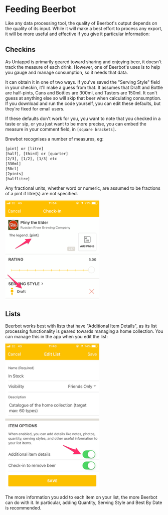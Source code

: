 ---
---

# Feeding Beerbot

Like any data processing tool, the quality of Beerbot's output depends on the quality of its input. While it will make
a best effort to process any export, it will be more useful and effective if you give it particular information:

## Checkins

As Untappd is primarily geared toward sharing and enjoying beer, it doesn't track the measure of each drink. 
However, one of Beerbot's uses is to help you gauge and manage consumption, so it needs that data.

It can obtain it in one of two ways. If you've saved the "Serving Style" field in your checkin, it'll make a guess from 
that. It assumes that Draft and Bottle are half-pints, Cans and Bottles are 300ml, and Tasters are 150ml. 
It can't guess at anything else so will skip that beer when calculating consumption.
If you download and run the code yourself, you can edit these defaults, but they're fixed for email users.

If these defaults don't work for you, you want to note that you checked in a taste or sip, or you just want to be more 
precise, you can embed the measure in your comment field, in `[square brackets]`. 

Brewbot recognises a number of measures, eg:

    [pint] or [litre]
    [half], [third] or [quarter]
    [2/3], [1/2], [1/3] etc
    [330ml]
    [50cl]
    [2pints]
    [halflitre]

Any fractional units, whether word or numeric, are assumed to be fractions of a pint if litre(s) are not specified.

<img src="images/untappd-mobile-checkin-measures.png" width="300" alt="Untappd app checkin screen">

## Lists

Beerbot works best with lists that have "Additional Item Details", as its list processing functionality is geared
towards managing a home collection. You can manage this in the app when you edit the list:

<img src="images/untappd-mobile-list-details.png" width="300" alt="Untappd app list details screen, with 'Addtional Item Details' highlighted">

The more information you add to each item on your list, the more Beerbot can do with it. In particular, adding 
Quantity, Serving Style and Best By Date is recommended.
